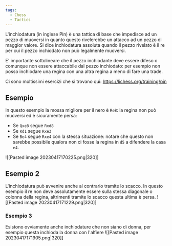 ```yaml
---
tags:
  - Chess
  - Tactics
---
```



L'inchiodatura (in inglese Pin) è una tattica di base che impedisce ad un pezzo di muoversi in quanto questo rivelerebbe un attacco ad un pezzo di maggior valore.
Si dice inchiodatura assoluta quando il pezzo rivelato è il re per cui il pezzo inchiodato non può legalmente muoversi.

E' importante sottolineare che il pezzo inchiodante deve essere difeso o comunque non essere attaccabile dal pezzo inchiodato: per esempio non posso inchiodare una regina con una altra regina a meno di fare una trade.

Ci sono moltissimi esercizi che si trovano qui: https://lichess.org/training/pin

## Esempio
In questo esempio la mossa migliore per il nero è `Re8`: la regina non può muoversi ed è sicuramente persa:
* Se `Qxe8` segue `Rxd8`
* Se `Kd1` segue `Rxe3`
* Se `Be4` segue `Rxe4` con la stessa situazione: notare che questo non sarebbe possibile qualora non ci fosse la regina in `d5` a difendere la casa `e4`.

![[Pasted image 20230417170225.png|320]]

## Esempio 2
L'inchiodatura può avvenire anche al contrario tramite lo scacco.
In questo esempio il re non deve assolutamente essere sulla stessa diagonale o colonna della regina, altrimenti tramite lo scacco questa ultima è persa.
![[Pasted image 20230417171229.png|320]]

### Esempio 3
Esistono ovviamente anche inchiodature che non siano di donna, per esempio questa inchioda la donna con l'alfiere
![[Pasted image 20230417171905.png|320]]